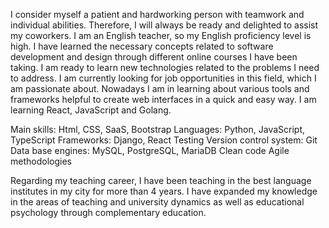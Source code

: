 I consider myself a patient and hardworking person with teamwork and individual abilities. Therefore, I will always be ready and delighted to assist my coworkers. I am an English teacher, so my English proficiency level is high. I have learned the necessary concepts related to software development and design through different online courses I have been taking. I am ready to learn new technologies related to the problems I need to address.
I am currently looking for job opportunities in this field, which I am passionate about. 
Nowadays I am in learning about various tools and frameworks helpful to create web interfaces in a quick and easy way. I am learning React, JavaScript and Golang.

Main skills:
Html, CSS, SaaS, Bootstrap
Languages: Python, JavaScript, TypeScript
Frameworks: Django, React
Testing
Version control system: Git
Data base engines: MySQL, PostgreSQL, MariaDB
Clean code
Agile methodologies

Regarding my teaching career, I have been teaching in the best language institutes in my city for more than 4 years. I have expanded my knowledge in the areas of teaching and university dynamics as well as educational psychology through complementary education.
